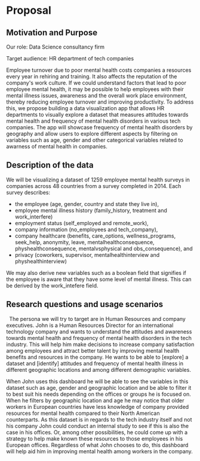 # Proposal

## Motivation and Purpose

Our role: Data Science consultancy firm

Target audience: HR department of tech companies 

Employee turnover due to poor mental health costs companies a resources every year in rehiring and training. It also affects the reputation of the company's work culture. If we could understand factors that lead to poor employee mental health, it may be possible to help employees with their mental illness issues, awareness and the overall work place environment, thereby reducing employee turnover and improving productivity. To address this, we propose building a data visualization app that allows HR departments to visually explore a dataset that measures attitudes towards mental health and frequency of mental health disorders in various tech companies. The app will showcase frequency of mental health disorders by geography and allow users to explore different aspects by filtering on variables such as age, gender and other categorical variables related to awarness of mental health in companies.

## Description of the data

We will be visualizing a dataset of 1259 employee mental health surveys in companies across 48 countries from a survey completed in 2014. Each survey describes:

- the employee (age, gender, country and state they live in), 
- employee mental illness history (family_history, treatment and work_interfere)
- employment status (self_employed and remote_work), 
- company information (no_employees and tech_company), 
- company healthcare (benefits, care_options, wellness_programs, seek_help, anonymity, leave, mentalhealthconsequence, physhealthconsequence, mentalvsphysical and obs_consequence), and
- privacy (coworkers, supervisor, mentalhealthinterview and physhealthinterview)

We may also derive new variables such as a boolean field that signifies if the employee is aware that they have some level of mental illness. This can be derived by the work_intefere field.

## Research questions and usage scenarios
 
The persona we will try to target are in Human Resources and company executives. John is a Human Resources Director for an international technology company and wants to understand the attitudes and awareness towards mental health and frequency of mental health disorders in the tech industry. This will help him make decisions to increase company satisfaction among employees and attract better talent by improving mental health benefits and resources in the company. He wants to be able to [explore] a dataset and [identify] attitudes and frequency of mental health illness in different geographic locations and among different demographic variables. 

When John uses this dashboard he will be able to see the variables in this dataset such as age, gender and geographic location and be able to filter it to best suit his needs depending on the offices or groups he is focused on. When he filters by geographic location and age he may notice that older workers in European countries have less knowledge of company provided resources for mental health compared to their North American counterparts. As this dataset is in regards to the tech industry itself and not his company John could conduct an internal study to see if this is also the case in his offices. Or, among other possibilities, he could come up with a strategy to help make known these resources to those employees in his European offices. Regardless of what John chooses to do, this dashboard will help aid him in improving mental health among workers in the company.


